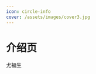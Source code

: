 ```yaml
---
icon: circle-info
cover: /assets/images/cover3.jpg
---
```


# 介绍页

尤福生
<!-- ,前端工作经验2-3年，熟悉uniapp,vue2,vue3,html+css+js+jq,axios,小程序开发,了解andriod如何内嵌html进行交互（例如自定义闹钟,日历提醒） -->

